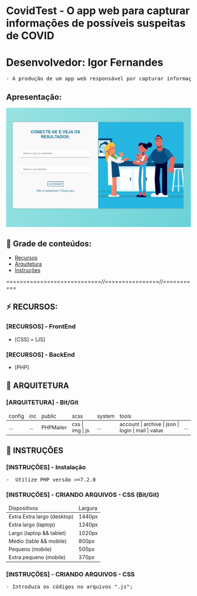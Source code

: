 # CovidTest - O app web para capturar informações de possíveis suspeitas de COVID
# Desenvolvedor: Igor Fernandes

<pre>
- A produção de um app web responsável por capturar informações de moradores locais para verificar a contaminação do COVID.
</pre>


## Apresentação:

<img src="./screenshot.jpg" alt="screenshot of project">


## 🔗 Grade de conteúdos:

- [Recursos](#recursos)
- [Arquitetura](#arquitetura)
- [Instruções](#instruções)


============================//================//===========

## ⚡ RECURSOS:

### [RECURSOS] - FrontEnd
- [CSS]
= [JS]


### [RECURSOS] - BackEnd
- [PHP]



## 📂 ARQUITETURA


###  [ARQUITETURA] - Bit/Git

<table>
    <thead>
        <tr>
            <td>
               config
            </td>
            <td>
                inc
            </td>
            <td>
                public
            </td>
             <td>
                scss
            </td>
             <td>
               system
            </td>
             <td>
                tools
            </td>
        <tr>
    </thead>
    <tbody>
        <tr>
            <td> ... </td>
            <td> ... </td>
            <td> PHPMailer </td>
            <td> css | img | js </td>
            <td> ... </td>
            <td> account | archive | json | login | mail | value </td>
            <td> ... </td>
        </tr>
    </tbody>
</table>


## 📂 INSTRUÇÕES

### [INSTRUÇÕES] - Instalação 
<pre>
-  Utilize PHP versão >=7.2.0
</pre>


### [INSTRUÇÕES] - CRIANDO ARQUIVOS - CSS (Bit/Git)

<table>
    <thead>
        <tr>
            <td>Dispositivos</td>
            <td>Largura</td>
        <tr>
    </thead>
    <tbody>
        <tr>
            <td> Extra Extra largo (desktop) </td>
            <td> 1440px </td>
        </tr>
        <tr>
            <td> Extra largo (laptop) </td>
            <td> 1240px </td>
        </tr>
        <tr>
            <td> Largo (laptop && tablet) </td>
            <td> 1020px </td>
        </tr>
        <tr>
            <td> Medio (table && mobile) </td>
            <td> 800px </td>
        </tr>
        <tr>
            <td> Pequeno (mobile) </td>
            <td> 500px </td>
        </tr>
           <tr>
            <td> Extra pequeno (mobile) </td>
            <td> 370px </td>
        </tr>
    </tbody>
</table>



### [INSTRUÇÕES] - CRIANDO ARQUIVOS - CSS
<pre>
- Introduza os códigos no arquivos ".js";
</pre>

